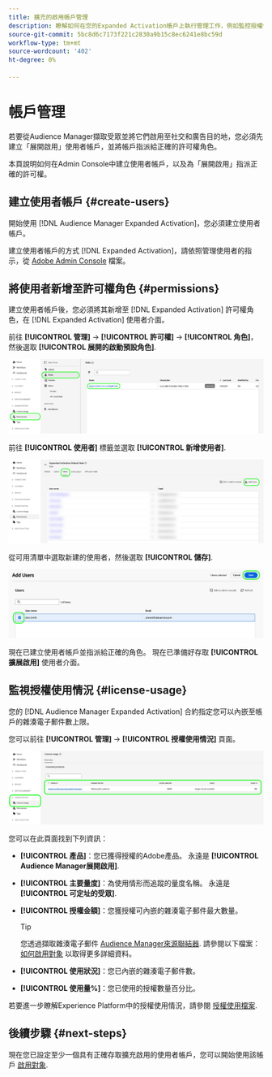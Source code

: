 ```yaml
---
title: 擴充的啟用帳戶管理
description: 瞭解如何在您的Expanded Activation帳戶上執行管理工作，例如監控授權使用和指派正確的許可權。
source-git-commit: 5bc8d6c7173f221c2830a9b15c8ec6241e8bc59d
workflow-type: tm+mt
source-wordcount: '402'
ht-degree: 0%

---
```



# 帳戶管理

若要從Audience Manager擷取受眾並將它們啟用至社交和廣告目的地，您必須先建立「展開啟用」使用者帳戶，並將帳戶指派給正確的許可權角色。

本頁說明如何在Admin Console中建立使用者帳戶，以及為「展開啟用」指派正確的許可權。

## 建立使用者帳戶 {#create-users}

開始使用 [!DNL Audience Manager Expanded Activation]，您必須建立使用者帳戶。

建立使用者帳戶的方式 [!DNL Expanded Activation]，請依照管理使用者的指示，從 [Adobe Admin Console](https://helpx.adobe.com/tw/enterprise/using/manage-users-individually.html) 檔案。

## 將使用者新增至許可權角色 {#permissions}

建立使用者帳戶後，您必須將其新增至 [!DNL Expanded Activation] 許可權角色，在 [!DNL Expanded Activation] 使用者介面。

前往 **[!UICONTROL 管理]** -> **[!UICONTROL 許可權]** -> **[!UICONTROL 角色]**，然後選取 **[!UICONTROL 展開的啟動預設角色]**.

![展開顯示「角色」頁面的啟用使用者介面影像。](assets/expanded-activation-role.png)

前往 **[!UICONTROL 使用者]** 標籤並選取 **[!UICONTROL 新增使用者]**.

![展開顯示「使用者」頁面的啟用使用者介面影像。](assets/add-users.png)

從可用清單中選取新建的使用者，然後選取 **[!UICONTROL 儲存]**.

![展開顯示「新增使用者」頁面的啟用使用者介面影像。](assets/add-user.png)

現在已建立使用者帳戶並指派給正確的角色。 現在已準備好存取 **[!UICONTROL 擴展啟用]** 使用者介面。

## 監視授權使用情況 {#license-usage}

您的 [!DNL Audience Manager Expanded Activation] 合約指定您可以內嵌至帳戶的雜湊電子郵件數上限。

您可以前往 **[!UICONTROL 管理]** -> **[!UICONTROL 授權使用情況]** 頁面。

![展開顯示授權使用畫面的「啟動」使用者介面影像。](assets/license-usage.png)

您可以在此頁面找到下列資訊：

* **[!UICONTROL 產品]**：您已獲得授權的Adobe產品。 永遠是 **[!UICONTROL Audience Manager展開啟用]**.
* **[!UICONTROL 主要量度]**：為使用情形而追蹤的量度名稱。 永遠是 **[!UICONTROL 可定址的受眾]**.
* **[!UICONTROL 授權金額]**：您獲授權可內嵌的雜湊電子郵件最大數量。

  >[!TIP]
  >
  >您透過擷取雜湊電子郵件 [Audience Manager來源聯結器](../sources/connectors/adobe-applications/audience-manager.md). 請參閱以下檔案： [如何啟用對象](activate-audiences.md) 以取得更多詳細資料。

* **[!UICONTROL 使用狀況]**：您已內嵌的雜湊電子郵件數。
* **[!UICONTROL 使用量%]**：您已使用的授權數量百分比。

若要進一步瞭解Experience Platform中的授權使用情況，請參閱 [授權使用檔案](../dashboards/guides/license-usage.md).

## 後續步驟 {#next-steps}

現在您已設定至少一個具有正確存取擴充啟用的使用者帳戶，您可以開始使用該帳戶 [啟用對象](activate-audiences.md).
